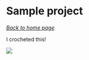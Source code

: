 # Sample project

[*Back to home page*](..)

I crocheted this!

![](https://www.contrado.co.uk/blog/wp-content/uploads/2018/07/edited-crochet-feature-image.jpg)

